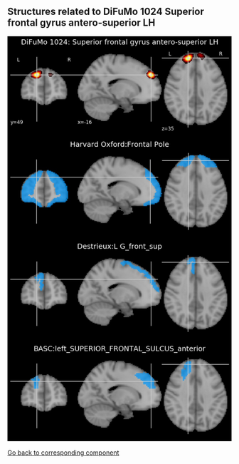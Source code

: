 


## Structures related to DiFuMo 1024 Superior frontal gyrus antero-superior LH

![675](675.jpg "Structures related to DiFuMo 1024 Superior frontal gyrus antero-superior LH")

[Go back to corresponding component](https://parietal-inria.github.io/DiFuMo/1024/html/675.html)
